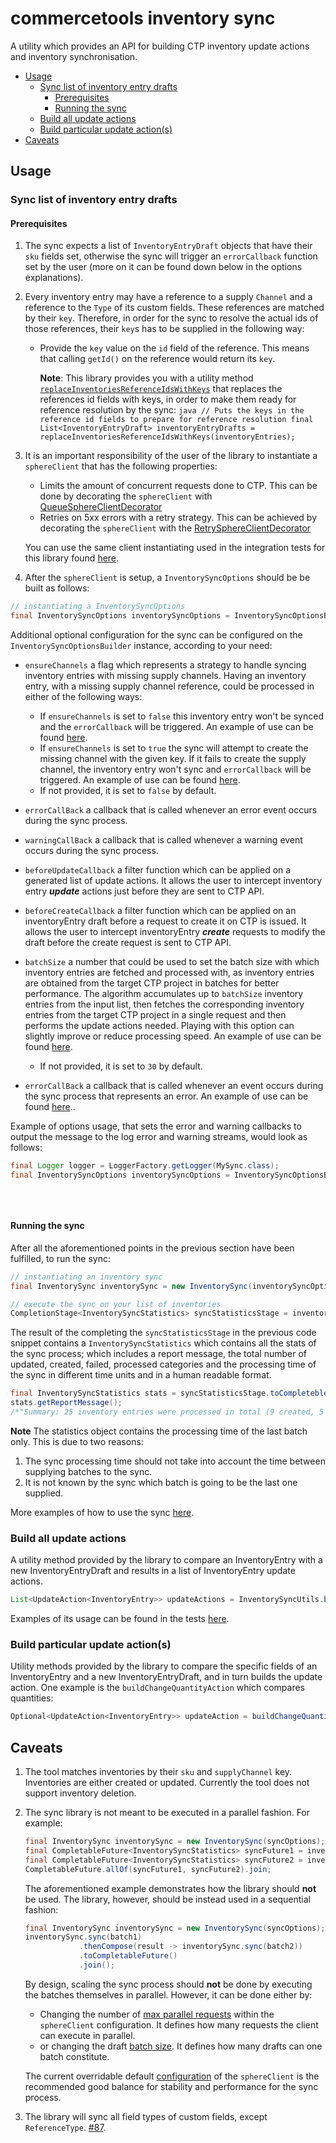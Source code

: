 # commercetools inventory sync

A utility which provides an API for building CTP inventory update actions and inventory synchronisation.

<!-- START doctoc generated TOC please keep comment here to allow auto update -->
<!-- DON'T EDIT THIS SECTION, INSTEAD RE-RUN doctoc TO UPDATE -->


- [Usage](#usage)
  - [Sync list of inventory entry drafts](#sync-list-of-inventory-entry-drafts)
    - [Prerequisites](#prerequisites)
    - [Running the sync](#running-the-sync)
  - [Build all update actions](#build-all-update-actions)
  - [Build particular update action(s)](#build-particular-update-actions)
- [Caveats](#caveats)

<!-- END doctoc generated TOC please keep comment here to allow auto update -->

## Usage

### Sync list of inventory entry drafts

<!-- TODO - GITHUB ISSUE#138: Split into explanation of how to "sync from project to project" vs "import from feed"-->

#### Prerequisites
1. The sync expects a list of `InventoryEntryDraft` objects that have their `sku` fields set,
   otherwise the sync will trigger an `errorCallback` function set by the user (more on it can be found down below in the options explanations).

2. Every inventory entry may have a reference to a supply `Channel` and a reference to the `Type` of its custom fields. These
   references are matched by their `key`. Therefore, in order for the sync to resolve the actual ids of those references,
   their `key`s has to be supplied in the following way:
   - Provide the `key` value on the `id` field of the reference. This means that calling `getId()` on the
   reference would return its `key`. 
     
        **Note**: This library provides you with a utility method 
         [`replaceInventoriesReferenceIdsWithKeys`](https://commercetools.github.io/commercetools-sync-java/v/v1.0.0-M14/com/commercetools/sync/inventories/utils/InventoryReferenceReplacementUtils.html#replaceInventoriesReferenceIdsWithKeys-java.util.List-)
         that replaces the references id fields with keys, in order to make them ready for reference resolution by the sync:
         ````java
         // Puts the keys in the reference id fields to prepare for reference resolution
         final List<InventoryEntryDraft> inventoryEntryDrafts = replaceInventoriesReferenceIdsWithKeys(inventoryEntries);
         ````
     
3. It is an important responsibility of the user of the library to instantiate a `sphereClient` that has the following properties:
    - Limits the amount of concurrent requests done to CTP. This can be done by decorating the `sphereClient` with 
   [QueueSphereClientDecorator](http://commercetools.github.io/commercetools-jvm-sdk/apidocs/io/sphere/sdk/client/QueueSphereClientDecorator.html) 
    - Retries on 5xx errors with a retry strategy. This can be achieved by decorating the `sphereClient` with the 
   [RetrySphereClientDecorator](http://commercetools.github.io/commercetools-jvm-sdk/apidocs/io/sphere/sdk/client/RetrySphereClientDecorator.html)
   
   You can use the same client instantiating used in the integration tests for this library found 
   [here](/src/main/java/com/commercetools/sync/commons/utils/ClientConfigurationUtils.java#L45).

4. After the `sphereClient` is setup, a `InventorySyncOptions` should be be built as follows: 
````java
// instantiating a InventorySyncOptions
final InventorySyncOptions inventorySyncOptions = InventorySyncOptionsBuilder.of(sphereClient).build();
````

Additional optional configuration for the sync can be configured on the `InventorySyncOptionsBuilder` instance, according to your need:

- `ensureChannels`
a flag which represents a strategy to handle syncing inventory entries with missing supply channels.
Having an inventory entry, with a missing supply channel reference, could be processed in either of the following ways:
    - If `ensureChannels` is set to `false` this inventory entry won't be synced and the `errorCallback` will be triggered.
    An example of use can be found [here](https://github.com/commercetools/commercetools-sync-java/blob/master/src/integration-test/java/com/commercetools/sync/integration/inventories/InventorySyncIT.java#L310).
    - If `ensureChannels` is set to `true` the sync will attempt to create the missing channel with the given key.
      If it fails to create the supply channel, the inventory entry won't sync and `errorCallback` will be triggered.
      An example of use can be found [here](https://github.com/commercetools/commercetools-sync-java/blob/master/src/integration-test/java/com/commercetools/sync/integration/inventories/InventorySyncIT.java#L286).
    - If not provided, it is set to `false` by default.

- `errorCallBack`
a callback that is called whenever an error event occurs during the sync process.

- `warningCallBack` 
a callback that is called whenever a warning event occurs during the sync process.

- `beforeUpdateCallback`
a filter function which can be applied on a generated list of update actions. It allows the user to intercept inventory 
entry **_update_** actions just before they are sent to CTP API.

- `beforeCreateCallback`
a filter function which can be applied on an inventoryEntry draft before a request to create it on CTP is issued. It allows the 
user to intercept inventoryEntry **_create_** requests to modify the draft before the create request is sent to CTP API.

- `batchSize`
a number that could be used to set the batch size with which inventory entries are fetched and processed with,
as inventory entries are obtained from the target CTP project in batches for better performance. The algorithm accumulates up to
`batchSize` inventory entries from the input list, then fetches the corresponding inventory entries from the target CTP project
in a single request and then performs the update actions needed. Playing with this option can slightly improve or reduce processing speed.
An example of use can be found [here](https://github.com/commercetools/commercetools-sync-java/blob/master/src/integration-test/java/com/commercetools/sync/inventories/InventorySyncItTest.java#L318).
    - If not provided, it is set to `30` by default.

- `errorCallBack`
a callback that is called whenever an event occurs during the sync process that represents an error.
An example of use can be found [here](https://github.com/commercetools/commercetools-sync-java/blob/master/src/integration-test/java/com/commercetools/sync/inventories/InventorySyncItTest.java#L391)..

Example of options usage, that sets the error and warning callbacks to output the message to the log error and warning 
streams, would look as follows:
 ```java
 final Logger logger = LoggerFactory.getLogger(MySync.class);
 final InventorySyncOptions inventorySyncOptions = InventorySyncOptionsBuilder.of(sphereClient)
                                                                              .errorCallBack(logger::error)
                                                                              .warningCallBack(logger::warn)
                                                                              .build();
 ```

#### Running the sync
After all the aforementioned points in the previous section have been fulfilled, to run the sync:
````java
// instantiating an inventory sync
final InventorySync inventorySync = new InventorySync(inventorySyncOptions);

// execute the sync on your list of inventories
CompletionStage<InventorySyncStatistics> syncStatisticsStage = inventorySync.sync(inventoryEntryDrafts);
````
The result of the completing the `syncStatisticsStage` in the previous code snippet contains a `InventorySyncStatistics`
which contains all the stats of the sync process; which includes a report message, the total number of updated, created, 
failed, processed categories and the processing time of the sync in different time units and in a
human readable format.
````java
final InventorySyncStatistics stats = syncStatisticsStage.toCompletebleFuture().join();
stats.getReportMessage(); 
/*"Summary: 25 inventory entries were processed in total (9 created, 5 updated, 2 failed to sync)."*/
````

__Note__ The statistics object contains the processing time of the last batch only. This is due to two reasons:
 1. The sync processing time should not take into account the time between supplying batches to the sync. 
 2. It is not known by the sync which batch is going to be the last one supplied.


More examples of how to use the sync [here](/src/integration-test/java/com/commercetools/sync/integration/inventories/InventorySyncIT.java).

### Build all update actions

A utility method provided by the library to compare an InventoryEntry with a new InventoryEntryDraft and results in a list of InventoryEntry
 update actions. 
```java
List<UpdateAction<InventoryEntry>> updateActions = InventorySyncUtils.buildActions(oldEntry, newEntry, inventorySyncOptions);
```

Examples of its usage can be found in the tests 
[here](/src/test/java/com/commercetools/sync/inventories/utils/InventorySyncUtilsTest.java).

### Build particular update action(s)

Utility methods provided by the library to compare the specific fields of an InventoryEntry and a new InventoryEntryDraft, and in turn builds
 the update action. One example is the `buildChangeQuantityAction` which compares quantities:
  
````java
Optional<UpdateAction<InventoryEntry>> updateAction = buildChangeQuantityAction(oldEntry, newEntry);
````

## Caveats

1. The tool matches inventories by their `sku` and `supplyChannel` key. Inventories are either created or updated. 
Currently the tool does not support inventory deletion.
2. The sync library is not meant to be executed in a parallel fashion. For example:
    ````java
    final InventorySync inventorySync = new InventorySync(syncOptions);
    final CompletableFuture<InventorySyncStatistics> syncFuture1 = inventorySync.sync(batch1).toCompletableFuture();
    final CompletableFuture<InventorySyncStatistics> syncFuture2 = inventorySync.sync(batch2).toCompletableFuture();
    CompletableFuture.allOf(syncFuture1, syncFuture2).join;
    ````
    The aforementioned example demonstrates how the library should **not** be used. The library, however, should be instead
    used in a sequential fashion:
    ````java
    final InventorySync inventorySync = new InventorySync(syncOptions);
    inventorySync.sync(batch1)
                .thenCompose(result -> inventorySync.sync(batch2))
                .toCompletableFuture()
                .join();
    ````
    By design, scaling the sync process should **not** be done by executing the batches themselves in parallel. However, it can be done either by:
      - Changing the number of [max parallel requests](/src/main/java/com/commercetools/sync/commons/utils/ClientConfigurationUtils.java#L116) within the `sphereClient` configuration. It defines how many requests the client can execute in parallel.
      - or changing the draft [batch size](https://commercetools.github.io/commercetools-sync-java/v/v1.0.0-M14/com/commercetools/sync/commons/BaseSyncOptionsBuilder.html#batchSize-int-). It defines how many drafts can one batch constitute.
     
    The current overridable default [configuration](/src/main/java/com/commercetools/sync/commons/utils/ClientConfigurationUtils.java#L45) of the `sphereClient` 
    is the recommended good balance for stability and performance for the sync process.
3. The library will sync all field types of custom fields, except `ReferenceType`. [#87](https://github.com/commercetools/commercetools-sync-java/issues/87). 